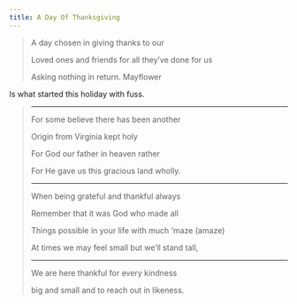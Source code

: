 ```yaml
---
title: A Day Of Thanksgiving
---
```


> A day chosen in giving thanks to our
>
> Loved ones and friends for all they’ve done for us
>
> Asking nothing in return. Mayflower
>
Is what started this holiday with fuss.
>
> ---
>
> For some believe there has been another
>
> Origin from Virginia kept holy
>
> For God our father in heaven rather
>
> For He gave us this gracious land wholly.
>
> ---
>
> When being grateful and thankful always
>
> Remember that it was God who made all
>
> Things possible in your life with much ‘maze (amaze)
>
> At times we may feel small but we’ll stand tall,
>
> ---
>
> We are here thankful for every kindness
>
> big and small and to reach out in likeness.
